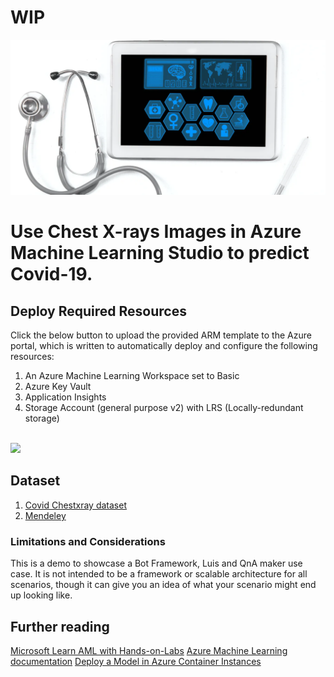 # WIP
![Covid-19](Imges/imagexray.png)

# Use Chest X-rays Images in Azure Machine Learning Studio to predict Covid-19.

## Deploy Required Resources
Click the below button to upload the provided ARM template to the Azure portal, which is written to automatically deploy and configure the following resources:
  1. An Azure Machine Learning Workspace set to Basic
  2. Azure Key Vault
  3. Application Insights
  4. Storage Account (general purpose v2) with LRS (Locally-redundant storage)
  
 </br>
    <a href="https%3A%2F%2Fraw.githubusercontent.com%2FHrashid789%2Fx-rayPredictionCovid-19%2Fmaster%2FAzureDeploy.json" target="_blank">
        <img src="https://aka.ms/deploytoazurebutton"/>
    </a>

## Dataset

1) [Covid Chestxray dataset](https://data.mendeley.com/datasets/rscbjbr9sj/2)
2) [Mendeley](https://data.mendeley.com/datasets/rscbjbr9sj/2)

### Limitations and Considerations

This is a demo to showcase a Bot Framework, Luis and QnA maker use case.  It is not intended to be a framework or scalable architecture for all scenarios, though it can give you an idea of what your scenario might end up looking like.

## Further reading
[Microsoft Learn AML with Hands-on-Labs](https://github.com/MicrosoftDocs/mslearn-aml-labs)
[Azure Machine Learning documentation](https://docs.microsoft.com/en-in/azure/machine-learning/)
[Deploy a Model in Azure Container Instances](https://docs.microsoft.com/en-in/azure/machine-learning/tutorial-deploy-models-with-aml)
